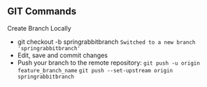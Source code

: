 ## GIT Commands
Create Branch Locally
- git checkout -b springrabbitbranch
    ``` Switched to a new branch 'springrabbitbranch' ```
- Edit, save and commit changes
- Push your branch to the remote repository:
   `` git push -u origin feature_branch_name ``
   `` git push --set-upstream origin springrabbitbranch ``
 